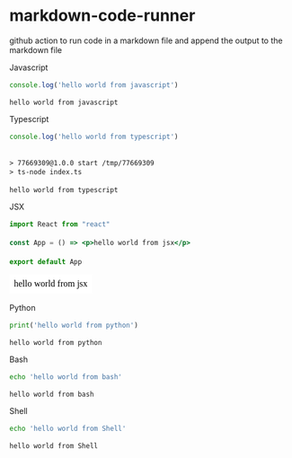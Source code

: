 # markdown-code-runner
github action to run code in a markdown file and append the output to the markdown file

Javascript
``` js
console.log('hello world from javascript')
```

``` markdown-code-runner output
hello world from javascript
```

Typescript
``` ts
console.log('hello world from typescript')
```

``` markdown-code-runner output

> 77669309@1.0.0 start /tmp/77669309
> ts-node index.ts

hello world from typescript
```

JSX
``` jsx
import React from "react"

const App = () => <p>hello world from jsx</p>

export default App
```

<!-- markdown-code-runner image-start -->

![rendered jsx](./README.4.png)

<!-- markdown-code-runner image-end -->

Python
``` py
print('hello world from python')
```

``` markdown-code-runner output
hello world from python
```

Bash
``` bash
echo 'hello world from bash'
```

``` markdown-code-runner output
hello world from bash
```

Shell
``` sh
echo 'hello world from Shell'
```

``` markdown-code-runner output
hello world from Shell
```
